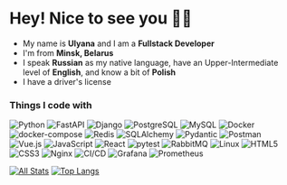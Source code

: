  <h1> Hey! Nice to see you 👋🏻</h1>

- My name is <b>Ulyana</b> and I am a <b>Fullstack Developer</b>
- I'm from <b>Minsk, Belarus</b>
- I speak <b>Russian</b> as my native language, have an Upper-Intermediate level of <b>English</b>, and know a bit of <b>Polish</b>
- I have a driver's license

### Things I code with
<p>
  <img alt="Python" src="https://img.shields.io/badge/-Python-3776AB?style=flat-square&logo=python&logoColor=white" />
  <img alt="FastAPI" src="https://img.shields.io/badge/-FastAPI-005571?style=flat-square&logo=fastapi&logoColor=white" />
  <img alt="Django" src="https://img.shields.io/badge/-Django-092E20?style=flat-square&logo=django&logoColor=white" />
  <img alt="PostgreSQL" src="https://img.shields.io/badge/-PostgreSQL-4169E1?style=flat-square&logo=postgresql&logoColor=white" />
  <img alt="MySQL" src="https://img.shields.io/badge/-MySQL-4479A1?style=flat-square&logo=mysql&logoColor=white" />
  <img alt="Docker" src="https://img.shields.io/badge/-Docker-46a2f1?style=flat-square&logo=docker&logoColor=white" />
  <img alt="docker-compose" src="https://img.shields.io/badge/-docker--compose-3C3C3D?style=flat-square&logo=docker&logoColor=white" />
  <img alt="Redis" src="https://img.shields.io/badge/-Redis-DC382D?style=flat-square&logo=redis&logoColor=white" />
  <img alt="SQLAlchemy" src="https://img.shields.io/badge/-SQLAlchemy-4B8BBE?style=flat-square&logo=sqlalchemy&logoColor=white" />
  <img alt="Pydantic" src="https://img.shields.io/badge/-Pydantic-005571?style=flat-square&logo=pydantic&logoColor=white" />
  <img alt="Postman" src="https://img.shields.io/badge/-Postman-FF6C37?style=flat-square&logo=postman&logoColor=white" />
  <img alt="Vue.js" src="https://img.shields.io/badge/-Vue.js-4FC08D?style=flat-square&logo=vuedotjs&logoColor=white" />
  <img alt="JavaScript" src="https://img.shields.io/badge/-JavaScript-F7DF1E?style=flat-square&logo=javascript&logoColor=black" />
  <img alt="React" src="https://img.shields.io/badge/-React-45b8d8?style=flat-square&logo=react&logoColor=white" />
  <img alt="pytest" src="https://img.shields.io/badge/-pytest-4FC08D?style=flat-square&logoColor=white" />
  <img alt="RabbitMQ" src="https://img.shields.io/badge/-RabbitMQ-FF6600?style=flat-square&logo=rabbitmq&logoColor=white" />
  <img alt="Linux" src="https://img.shields.io/badge/-Linux-FCC624?style=flat-square&logo=linux&logoColor=black" />
  <img alt="HTML5" src="https://img.shields.io/badge/-HTML5-E34F26?style=flat-square&logo=html5&logoColor=white" />
  <img alt="CSS3" src="https://img.shields.io/badge/-CSS3-1572B6?style=flat-square&logo=css3&logoColor=white" />
  <img alt="Nginx" src="https://img.shields.io/badge/-Nginx-009639?style=flat-square&logo=nginx&logoColor=white" />
  <img alt="CI/CD" src="https://img.shields.io/badge/-CI/CD-0A0A0A?style=flat-square&logo=githubactions&logoColor=white" />
  <img alt="Grafana" src="https://img.shields.io/badge/-Grafana-F46800?style=flat-square&logo=grafana&logoColor=white" />
  <img alt="Prometheus" src="https://img.shields.io/badge/-Prometheus-E6522C?style=flat-square&logo=prometheus&logoColor=white" />

</p>

[![All Stats](https://github-readme-stats-axpwmfcg3.vercel.app/api?username=darkgooddack&show_icons=true&include_all_commits=true&count_private=true&hide=contribs&theme=radical)](https://github.com/darkgooddack/github-readme-stats)
[![Top Langs](https://github-readme-stats-axpwmfcg3.vercel.app/api/top-langs/?username=darkgooddack&layout=compact&theme=radical)](https://github.com/darkgooddack/github-readme-stats)







